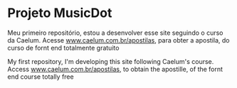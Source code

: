 # Projeto MusicDot
 Meu primeiro repositório, estou a desenvolver esse site seguindo o curso da Caelum.
Acesse www.caelum.com.br/apostilas, para obter a apostila, do curso de fornt end totalmente gratuito 

My first repository, I'm developing this site following Caelum's course.
Access www.caelum.com.br/apostilas, to obtain the apostille, of the fornt end course totally free
